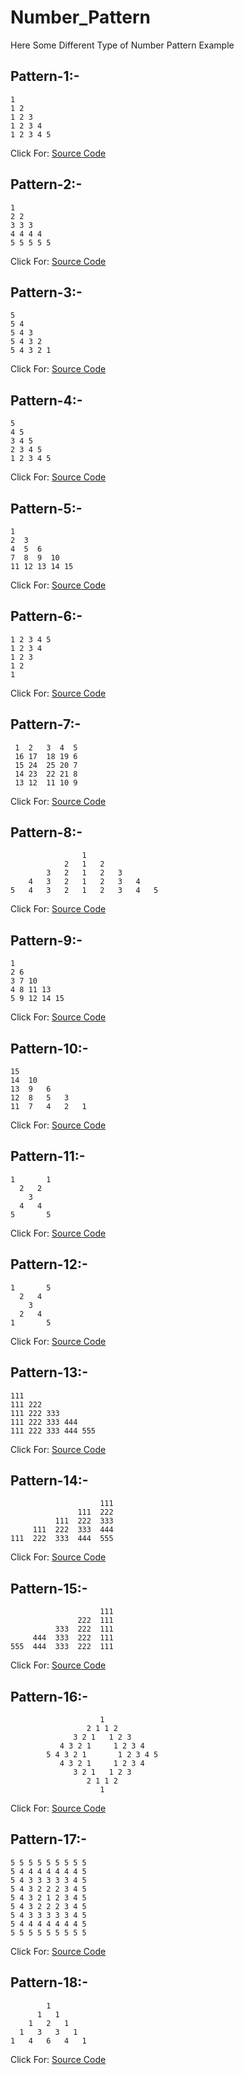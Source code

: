 # Number_Pattern

Here Some Different Type of Number Pattern Example

## Pattern-1:-    
    1    
    1 2   
    1 2 3  
    1 2 3 4  
    1 2 3 4 5

Click For: [Source Code](https://github.com/Mahendra710/Number_Pattern/blob/main/7.1-Number%20Pattern.py) 

## Pattern-2:-    
    1    
    2 2   
    3 3 3  
    4 4 4 4  
    5 5 5 5 5

Click For: [Source Code](https://github.com/Mahendra710/Number_Pattern/blob/main/7.2-Number%20Pattern.py)

## Pattern-3:-    
    5         
    5 4    
    5 4 3    
    5 4 3 2   
    5 4 3 2 1

Click For: [Source Code](https://github.com/Mahendra710/Number_Pattern/blob/main/7.3-Number%20Pattern.py)

## Pattern-4:-    
    5             
    4 5             
    3 4 5     
    2 3 4 5    
    1 2 3 4 5  

Click For: [Source Code](https://github.com/Mahendra710/Number_Pattern/blob/main/7.4-Number%20Pattern.py)

## Pattern-5:-    
    1       
    2  3       
    4  5  6      
    7  8  9  10         
    11 12 13 14 15
    
Click For: [Source Code](https://github.com/Mahendra710/Number_Pattern/blob/main/7.5-Number%20Pattern.py)

## Pattern-6:-    
    1 2 3 4 5     
    1 2 3 4   
    1 2 3   
    1 2   
    1    

Click For: [Source Code](https://github.com/Mahendra710/Number_Pattern/blob/main/7.6-Number%20Pattern.py)

## Pattern-7:-    
     1  2   3  4  5	
     16 17  18 19 6	
     15 24  25 20 7	
     14 23  22 21 8	
     13 12  11 10 9	      	        

Click For: [Source Code](https://github.com/Mahendra710/Number_Pattern/blob/main/7.7-Number%20Pattern.py)

## Pattern-8:-    
                    1   
                2   1   2   
            3   2   1   2   3   
        4   3   2   1   2   3   4       
    5   4   3   2   1   2   3   4   5        

Click For: [Source Code](https://github.com/Mahendra710/Number_Pattern/blob/main/7.8-Number%20Pattern.py)

## Pattern-9:-    
    1 
    2 6 
    3 7 10 
    4 8 11 13 
    5 9 12 14 15 
         
Click For: [Source Code](https://github.com/Mahendra710/Number_Pattern/blob/main/7.9-Number%20Pattern.py)

## Pattern-10:-    
    15    
    14  10    
    13  9   6     
    12  8   5   3     
    11  7   4   2   1     
        
Click For: [Source Code](https://github.com/Mahendra710/Number_Pattern/blob/main/7.10-Number%20Pattern.py)

## Pattern-11:-    
    1       1 
      2   2   
        3     
      4   4   
    5       5 
          
Click For: [Source Code](https://github.com/Mahendra710/Number_Pattern/blob/main/7.11-Number%20Pattern.py)

## Pattern-12:-   
    1       5 
      2   4   
        3     
      2   4   
    1       5 

Click For: [Source Code](https://github.com/Mahendra710/Number_Pattern/blob/main/7.12-Number%20Pattern.py)

## Pattern-13:-    
    111 
    111 222 
    111 222 333 
    111 222 333 444 
    111 222 333 444 555 
       
Click For: [Source Code](https://github.com/Mahendra710/Number_Pattern/blob/main/7.13-Number%20Pattern.py)

## Pattern-14:-    
                        111  
                   111  222  
              111  222  333  
         111  222  333  444  
    111  222  333  444  555  
       
Click For: [Source Code](https://github.com/Mahendra710/Number_Pattern/blob/main/7.14-Number%20Pattern.py)

## Pattern-15:-    
                        111  
                   222  111  
              333  222  111  
         444  333  222  111  
    555  444  333  222  111  
      
Click For: [Source Code](https://github.com/Mahendra710/Number_Pattern/blob/main/7.15-Number%20Pattern.py)

## Pattern-16:-    
                        1 
                     2 1 1 2 
                  3 2 1   1 2 3 
               4 3 2 1     1 2 3 4 
            5 4 3 2 1       1 2 3 4 5 
               4 3 2 1     1 2 3 4 
                  3 2 1   1 2 3 
                     2 1 1 2 
                        1 

Click For: [Source Code](https://github.com/Mahendra710/Number_Pattern/blob/main/7.16-Number%20Pattern.py)

## Pattern-17:-            
    5 5 5 5 5 5 5 5 5 
    5 4 4 4 4 4 4 4 5 
    5 4 3 3 3 3 3 4 5 
    5 4 3 2 2 2 3 4 5 
    5 4 3 2 1 2 3 4 5 
    5 4 3 2 2 2 3 4 5 
    5 4 3 3 3 3 3 4 5 
    5 4 4 4 4 4 4 4 5 
    5 5 5 5 5 5 5 5 5 

Click For: [Source Code](https://github.com/Mahendra710/Number_Pattern/blob/main/7.17-Number%20Pattern.py)

## Pattern-18:-    
            1   
          1   1   
        1   2   1   
      1   3   3   1   
    1   4   6   4   1   

Click For: [Source Code](https://github.com/Mahendra710/Number_Pattern/blob/main/7.18-Number%20Pattern.py)
